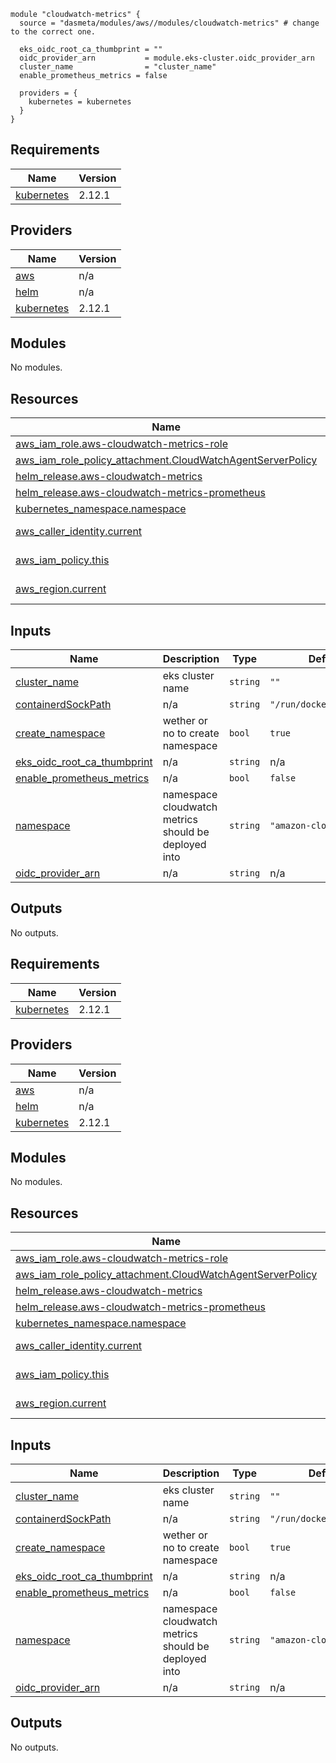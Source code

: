 ```
module "cloudwatch-metrics" {
  source = "dasmeta/modules/aws//modules/cloudwatch-metrics" # change to the correct one.

  eks_oidc_root_ca_thumbprint = ""
  oidc_provider_arn           = module.eks-cluster.oidc_provider_arn
  cluster_name                = "cluster_name"
  enable_prometheus_metrics = false

  providers = {
    kubernetes = kubernetes
  }
}
```
<!-- BEGIN_TF_DOCS -->
## Requirements

| Name | Version |
|------|---------|
| <a name="requirement_kubernetes"></a> [kubernetes](#requirement\_kubernetes) | 2.12.1 |

## Providers

| Name | Version |
|------|---------|
| <a name="provider_aws"></a> [aws](#provider\_aws) | n/a |
| <a name="provider_helm"></a> [helm](#provider\_helm) | n/a |
| <a name="provider_kubernetes"></a> [kubernetes](#provider\_kubernetes) | 2.12.1 |

## Modules

No modules.

## Resources

| Name | Type |
|------|------|
| [aws_iam_role.aws-cloudwatch-metrics-role](https://registry.terraform.io/providers/hashicorp/aws/latest/docs/resources/iam_role) | resource |
| [aws_iam_role_policy_attachment.CloudWatchAgentServerPolicy](https://registry.terraform.io/providers/hashicorp/aws/latest/docs/resources/iam_role_policy_attachment) | resource |
| [helm_release.aws-cloudwatch-metrics](https://registry.terraform.io/providers/hashicorp/helm/latest/docs/resources/release) | resource |
| [helm_release.aws-cloudwatch-metrics-prometheus](https://registry.terraform.io/providers/hashicorp/helm/latest/docs/resources/release) | resource |
| [kubernetes_namespace.namespace](https://registry.terraform.io/providers/hashicorp/kubernetes/2.12.1/docs/resources/namespace) | resource |
| [aws_caller_identity.current](https://registry.terraform.io/providers/hashicorp/aws/latest/docs/data-sources/caller_identity) | data source |
| [aws_iam_policy.this](https://registry.terraform.io/providers/hashicorp/aws/latest/docs/data-sources/iam_policy) | data source |
| [aws_region.current](https://registry.terraform.io/providers/hashicorp/aws/latest/docs/data-sources/region) | data source |

## Inputs

| Name | Description | Type | Default | Required |
|------|-------------|------|---------|:--------:|
| <a name="input_cluster_name"></a> [cluster\_name](#input\_cluster\_name) | eks cluster name | `string` | `""` | no |
| <a name="input_containerdSockPath"></a> [containerdSockPath](#input\_containerdSockPath) | n/a | `string` | `"/run/dockershim.sock"` | no |
| <a name="input_create_namespace"></a> [create\_namespace](#input\_create\_namespace) | wether or no to create namespace | `bool` | `true` | no |
| <a name="input_eks_oidc_root_ca_thumbprint"></a> [eks\_oidc\_root\_ca\_thumbprint](#input\_eks\_oidc\_root\_ca\_thumbprint) | n/a | `string` | n/a | yes |
| <a name="input_enable_prometheus_metrics"></a> [enable\_prometheus\_metrics](#input\_enable\_prometheus\_metrics) | n/a | `bool` | `false` | no |
| <a name="input_namespace"></a> [namespace](#input\_namespace) | namespace cloudwatch metrics should be deployed into | `string` | `"amazon-cloudwatch"` | no |
| <a name="input_oidc_provider_arn"></a> [oidc\_provider\_arn](#input\_oidc\_provider\_arn) | n/a | `string` | n/a | yes |

## Outputs

No outputs.
<!-- END_TF_DOCS -->
<!-- BEGINNING OF PRE-COMMIT-TERRAFORM DOCS HOOK -->
## Requirements

| Name | Version |
|------|---------|
| <a name="requirement_kubernetes"></a> [kubernetes](#requirement\_kubernetes) | 2.12.1 |

## Providers

| Name | Version |
|------|---------|
| <a name="provider_aws"></a> [aws](#provider\_aws) | n/a |
| <a name="provider_helm"></a> [helm](#provider\_helm) | n/a |
| <a name="provider_kubernetes"></a> [kubernetes](#provider\_kubernetes) | 2.12.1 |

## Modules

No modules.

## Resources

| Name | Type |
|------|------|
| [aws_iam_role.aws-cloudwatch-metrics-role](https://registry.terraform.io/providers/hashicorp/aws/latest/docs/resources/iam_role) | resource |
| [aws_iam_role_policy_attachment.CloudWatchAgentServerPolicy](https://registry.terraform.io/providers/hashicorp/aws/latest/docs/resources/iam_role_policy_attachment) | resource |
| [helm_release.aws-cloudwatch-metrics](https://registry.terraform.io/providers/hashicorp/helm/latest/docs/resources/release) | resource |
| [helm_release.aws-cloudwatch-metrics-prometheus](https://registry.terraform.io/providers/hashicorp/helm/latest/docs/resources/release) | resource |
| [kubernetes_namespace.namespace](https://registry.terraform.io/providers/hashicorp/kubernetes/2.12.1/docs/resources/namespace) | resource |
| [aws_caller_identity.current](https://registry.terraform.io/providers/hashicorp/aws/latest/docs/data-sources/caller_identity) | data source |
| [aws_iam_policy.this](https://registry.terraform.io/providers/hashicorp/aws/latest/docs/data-sources/iam_policy) | data source |
| [aws_region.current](https://registry.terraform.io/providers/hashicorp/aws/latest/docs/data-sources/region) | data source |

## Inputs

| Name | Description | Type | Default | Required |
|------|-------------|------|---------|:--------:|
| <a name="input_cluster_name"></a> [cluster\_name](#input\_cluster\_name) | eks cluster name | `string` | `""` | no |
| <a name="input_containerdSockPath"></a> [containerdSockPath](#input\_containerdSockPath) | n/a | `string` | `"/run/dockershim.sock"` | no |
| <a name="input_create_namespace"></a> [create\_namespace](#input\_create\_namespace) | wether or no to create namespace | `bool` | `true` | no |
| <a name="input_eks_oidc_root_ca_thumbprint"></a> [eks\_oidc\_root\_ca\_thumbprint](#input\_eks\_oidc\_root\_ca\_thumbprint) | n/a | `string` | n/a | yes |
| <a name="input_enable_prometheus_metrics"></a> [enable\_prometheus\_metrics](#input\_enable\_prometheus\_metrics) | n/a | `bool` | `false` | no |
| <a name="input_namespace"></a> [namespace](#input\_namespace) | namespace cloudwatch metrics should be deployed into | `string` | `"amazon-cloudwatch"` | no |
| <a name="input_oidc_provider_arn"></a> [oidc\_provider\_arn](#input\_oidc\_provider\_arn) | n/a | `string` | n/a | yes |

## Outputs

No outputs.
<!-- END OF PRE-COMMIT-TERRAFORM DOCS HOOK -->
